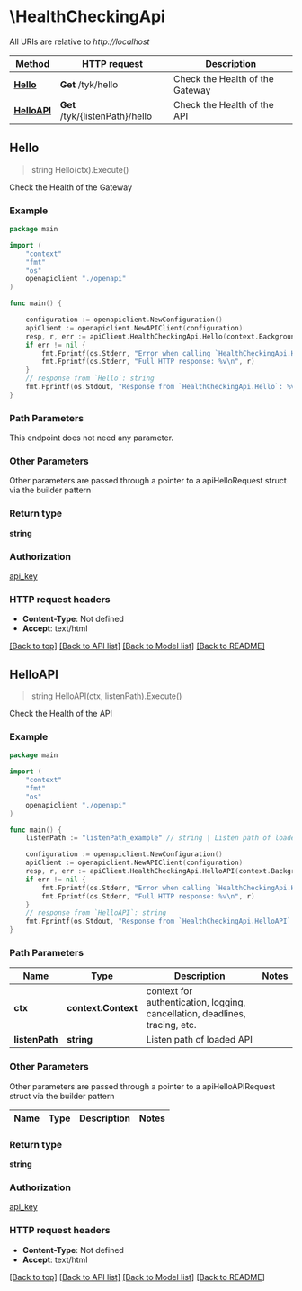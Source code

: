 # \HealthCheckingApi

All URIs are relative to *http://localhost*

Method | HTTP request | Description
------------- | ------------- | -------------
[**Hello**](HealthCheckingApi.md#Hello) | **Get** /tyk/hello | Check the Health of the Gateway
[**HelloAPI**](HealthCheckingApi.md#HelloAPI) | **Get** /tyk/{listenPath}/hello | Check the Health of the API



## Hello

> string Hello(ctx).Execute()

Check the Health of the Gateway



### Example

```go
package main

import (
    "context"
    "fmt"
    "os"
    openapiclient "./openapi"
)

func main() {

    configuration := openapiclient.NewConfiguration()
    apiClient := openapiclient.NewAPIClient(configuration)
    resp, r, err := apiClient.HealthCheckingApi.Hello(context.Background()).Execute()
    if err != nil {
        fmt.Fprintf(os.Stderr, "Error when calling `HealthCheckingApi.Hello``: %v\n", err)
        fmt.Fprintf(os.Stderr, "Full HTTP response: %v\n", r)
    }
    // response from `Hello`: string
    fmt.Fprintf(os.Stdout, "Response from `HealthCheckingApi.Hello`: %v\n", resp)
}
```

### Path Parameters

This endpoint does not need any parameter.

### Other Parameters

Other parameters are passed through a pointer to a apiHelloRequest struct via the builder pattern


### Return type

**string**

### Authorization

[api_key](../README.md#api_key)

### HTTP request headers

- **Content-Type**: Not defined
- **Accept**: text/html

[[Back to top]](#) [[Back to API list]](../README.md#documentation-for-api-endpoints)
[[Back to Model list]](../README.md#documentation-for-models)
[[Back to README]](../README.md)


## HelloAPI

> string HelloAPI(ctx, listenPath).Execute()

Check the Health of the API



### Example

```go
package main

import (
    "context"
    "fmt"
    "os"
    openapiclient "./openapi"
)

func main() {
    listenPath := "listenPath_example" // string | Listen path of loaded API

    configuration := openapiclient.NewConfiguration()
    apiClient := openapiclient.NewAPIClient(configuration)
    resp, r, err := apiClient.HealthCheckingApi.HelloAPI(context.Background(), listenPath).Execute()
    if err != nil {
        fmt.Fprintf(os.Stderr, "Error when calling `HealthCheckingApi.HelloAPI``: %v\n", err)
        fmt.Fprintf(os.Stderr, "Full HTTP response: %v\n", r)
    }
    // response from `HelloAPI`: string
    fmt.Fprintf(os.Stdout, "Response from `HealthCheckingApi.HelloAPI`: %v\n", resp)
}
```

### Path Parameters


Name | Type | Description  | Notes
------------- | ------------- | ------------- | -------------
**ctx** | **context.Context** | context for authentication, logging, cancellation, deadlines, tracing, etc.
**listenPath** | **string** | Listen path of loaded API | 

### Other Parameters

Other parameters are passed through a pointer to a apiHelloAPIRequest struct via the builder pattern


Name | Type | Description  | Notes
------------- | ------------- | ------------- | -------------


### Return type

**string**

### Authorization

[api_key](../README.md#api_key)

### HTTP request headers

- **Content-Type**: Not defined
- **Accept**: text/html

[[Back to top]](#) [[Back to API list]](../README.md#documentation-for-api-endpoints)
[[Back to Model list]](../README.md#documentation-for-models)
[[Back to README]](../README.md)

